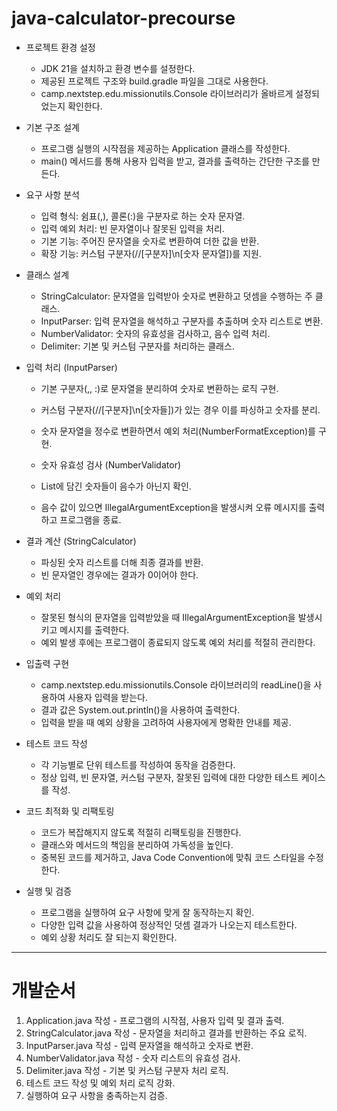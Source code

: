 # java-calculator-precourse


- 프로젝트 환경 설정

  - JDK 21을 설치하고 환경 변수를 설정한다.
  - 제공된 프로젝트 구조와 build.gradle 파일을 그대로 사용한다.
  - camp.nextstep.edu.missionutils.Console 라이브러리가 올바르게 설정되었는지 확인한다.

- 기본 구조 설계
  - 프로그램 실행의 시작점을 제공하는 Application 클래스를 작성한다.
  - main() 메서드를 통해 사용자 입력을 받고, 결과를 출력하는 간단한 구조를 만든다.
  
- 요구 사항 분석
  - 입력 형식: 쉼표(,), 콜론(:)을 구분자로 하는 숫자 문자열.
  - 입력 예외 처리: 빈 문자열이나 잘못된 입력을 처리.
  - 기본 기능: 주어진 문자열을 숫자로 변환하여 더한 값을 반환.
  - 확장 기능: 커스텀 구분자(//[구분자]\n[숫자 문자열])를 지원.
  
- 클래스 설계

  - StringCalculator: 문자열을 입력받아 숫자로 변환하고 덧셈을 수행하는 주 클래스.
  - InputParser: 입력 문자열을 해석하고 구분자를 추출하며 숫자 리스트로 변환.
  - NumberValidator: 숫자의 유효성을 검사하고, 음수 입력 처리.
  - Delimiter: 기본 및 커스텀 구분자를 처리하는 클래스.
  
- 입력 처리 (InputParser)

  - 기본 구분자(,, :)로 문자열을 분리하여 숫자로 변환하는 로직 구현.
  - 커스텀 구분자(//[구분자]\n[숫자들])가 있는 경우 이를 파싱하고 숫자를 분리.
  - 숫자 문자열을 정수로 변환하면서 예외 처리(NumberFormatException)를 구현.
  - 숫자 유효성 검사 (NumberValidator)

  - List<Integer>에 담긴 숫자들이 음수가 아닌지 확인.
  - 음수 값이 있으면 IllegalArgumentException을 발생시켜 오류 메시지를 출력하고 프로그램을 종료.

- 결과 계산 (StringCalculator)

  - 파싱된 숫자 리스트를 더해 최종 결과를 반환.
  - 빈 문자열인 경우에는 결과가 0이어야 한다.
  
- 예외 처리

  - 잘못된 형식의 문자열을 입력받았을 때 IllegalArgumentException을 발생시키고 메시지를 출력한다.
  - 예외 발생 후에는 프로그램이 종료되지 않도록 예외 처리를 적절히 관리한다.

- 입출력 구현
  - camp.nextstep.edu.missionutils.Console 라이브러리의 readLine()을 사용하여 사용자 입력을 받는다.
  - 결과 값은 System.out.println()을 사용하여 출력한다.
  - 입력을 받을 때 예외 상황을 고려하여 사용자에게 명확한 안내를 제공.
- 테스트 코드 작성
  - 각 기능별로 단위 테스트를 작성하여 동작을 검증한다.
  - 정상 입력, 빈 문자열, 커스텀 구분자, 잘못된 입력에 대한 다양한 테스트 케이스를 작성.
  
- 코드 최적화 및 리팩토링
  - 코드가 복잡해지지 않도록 적절히 리팩토링을 진행한다.
  - 클래스와 메서드의 책임을 분리하여 가독성을 높인다.
  - 중복된 코드를 제거하고, Java Code Convention에 맞춰 코드 스타일을 수정한다.

- 실행 및 검증
  - 프로그램을 실행하여 요구 사항에 맞게 잘 동작하는지 확인.
  - 다양한 입력 값을 사용하여 정상적인 덧셈 결과가 나오는지 테스트한다.
  - 예외 상황 처리도 잘 되는지 확인한다.

---

# 개발순서

1. Application.java 작성 - 프로그램의 시작점, 사용자 입력 및 결과 출력.
2. StringCalculator.java 작성 - 문자열을 처리하고 결과를 반환하는 주요 로직.
3. InputParser.java 작성 - 입력 문자열을 해석하고 숫자로 변환.
4. NumberValidator.java 작성 - 숫자 리스트의 유효성 검사.
5. Delimiter.java 작성 - 기본 및 커스텀 구분자 처리 로직.
6. 테스트 코드 작성 및 예외 처리 로직 강화.
7. 실행하여 요구 사항을 충족하는지 검증.